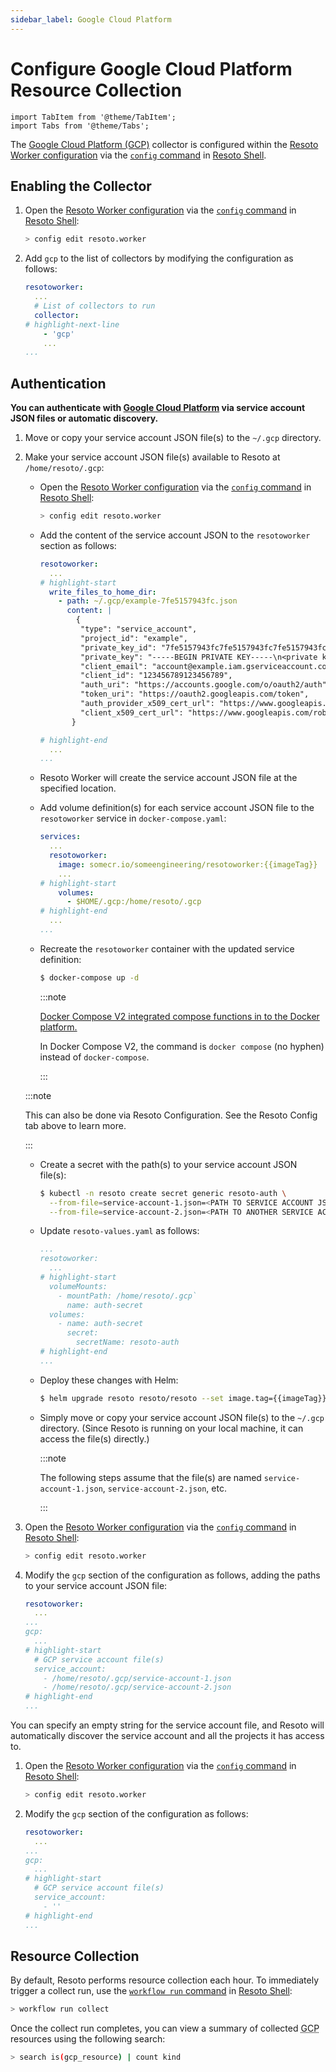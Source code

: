 ```yaml
---
sidebar_label: Google Cloud Platform
---
```


# Configure Google Cloud Platform Resource Collection

```mdx-code-block
import TabItem from '@theme/TabItem';
import Tabs from '@theme/Tabs';
```

The [Google Cloud Platform (GCP)](../../reference/data-models/gcp/index.md) collector is configured within the [Resoto Worker configuration](../../reference/configuration/index.md) via the [`config` command](../../reference/cli/setup-commands/configs/index.md) in [Resoto Shell](../../reference/components/shell.md).

## Enabling the Collector

1. Open the [Resoto Worker configuration](../../reference/configuration/index.md) via the [`config` command](../../reference/cli/setup-commands/configs) in [Resoto Shell](../../reference/components/shell):

   ```bash
   > config edit resoto.worker
   ```

2. Add `gcp` to the list of collectors by modifying the configuration as follows:

   ```yaml title="Resoto Worker configuration"
   resotoworker:
     ...
     # List of collectors to run
     collector:
   # highlight-next-line
       - 'gcp'
       ...
   ...
   ```

## Authentication

**You can authenticate with [Google Cloud Platform](../../reference/data-models/gcp/index.md) via service account JSON files or automatic discovery.**

<Tabs>
<TabItem value="service-account-json-files" label="Service Account JSON Files">

1. Move or copy your service account JSON file(s) to the `~/.gcp` directory.

2. Make your service account JSON file(s) available to Resoto at `/home/resoto/.gcp`:

   <Tabs groupId="install-method">
   <TabItem value="worker-config" label="Resoto Config">

   - Open the [Resoto Worker configuration](../../reference/configuration/index.md) via the [`config` command](../../reference/cli/setup-commands/configs) in [Resoto Shell](../../reference/components/shell):

     ```bash
     > config edit resoto.worker
     ```

   - Add the content of the service account JSON to the `resotoworker` section as follows:

     ```yaml title="Resoto Worker configuration"
     resotoworker:
       ...
     # highlight-start
       write_files_to_home_dir:
         - path: ~/.gcp/example-7fe5157943fc.json
           content: |
             {
              "type": "service_account",
              "project_id": "example",
              "private_key_id": "7fe5157943fc7fe5157943fc7fe5157943fc",
              "private_key": "-----BEGIN PRIVATE KEY-----\n<private key>\n-----END PRIVATE KEY-----\n",
              "client_email": "account@example.iam.gserviceaccount.com",
              "client_id": "123456789123456789",
              "auth_uri": "https://accounts.google.com/o/oauth2/auth",
              "token_uri": "https://oauth2.googleapis.com/token",
              "auth_provider_x509_cert_url": "https://www.googleapis.com/oauth2/v1/certs",
              "client_x509_cert_url": "https://www.googleapis.com/robot/v1/metadata/x509/account%40example.iam.gserviceaccount.com"
            }

     # highlight-end
       ...
     ...
     ```

   - Resoto Worker will create the service account JSON file at the specified location.

   </TabItem>
   <TabItem value="docker" label="Docker">

   - Add volume definition(s) for each service account JSON file to the `resotoworker` service in `docker-compose.yaml`:

     ```yaml title="docker-compose.yaml"
     services:
       ...
       resotoworker:
         image: somecr.io/someengineering/resotoworker:{{imageTag}}
         ...
     # highlight-start
         volumes:
           - $HOME/.gcp:/home/resoto/.gcp
     # highlight-end
       ...
     ...
     ```

   - Recreate the `resotoworker` container with the updated service definition:

     ```bash
     $ docker-compose up -d
     ```

     :::note

     [Docker Compose V2 integrated compose functions in to the Docker platform.](https://docs.docker.com/compose/#compose-v2-and-the-new-docker-compose-command)

     In Docker Compose V2, the command is `docker compose` (no hyphen) instead of `docker-compose`.

     :::

   </TabItem>
   <TabItem value="k8s" label="Kubernetes">

   :::note

   This can also be done via Resoto Configuration. See the Resoto Config tab above to learn more.

   :::

   - Create a secret with the path(s) to your service account JSON file(s):

     ```bash
     $ kubectl -n resoto create secret generic resoto-auth \
       --from-file=service-account-1.json=<PATH TO SERVICE ACCOUNT JSON> \
       --from-file=service-account-2.json=<PATH TO ANOTHER SERVICE ACCOUNT JSON>
     ```

   - Update `resoto-values.yaml` as follows:

     ```yaml title="resoto-values.yaml"
     ...
     resotoworker:
       ...
     # highlight-start
       volumeMounts:
         - mountPath: /home/resoto/.gcp`
           name: auth-secret
       volumes:
         - name: auth-secret
           secret:
             secretName: resoto-auth
     # highlight-end
     ...
     ```

   - Deploy these changes with Helm:

     ```bash
     $ helm upgrade resoto resoto/resoto --set image.tag={{imageTag}} -f resoto-values.yaml
     ```

   </TabItem>
   <TabItem value="pip" label="pip">

   - Simply move or copy your service account JSON file(s) to the `~/.gcp` directory. (Since Resoto is running on your local machine, it can access the file(s) directly.)

     :::note

     The following steps assume that the file(s) are named `service-account-1.json`, `service-account-2.json`, etc.

     :::

   </TabItem>
   </Tabs>

3. Open the [Resoto Worker configuration](../../reference/configuration/index.md) via the [`config` command](../../reference/cli/setup-commands/configs) in [Resoto Shell](../../reference/components/shell):

   ```bash
   > config edit resoto.worker
   ```

4. Modify the `gcp` section of the configuration as follows, adding the paths to your service account JSON file:

   ```yaml title="Resoto Worker configuration"
   resotoworker:
     ...
   ...
   gcp:
     ...
   # highlight-start
     # GCP service account file(s)
     service_account:
       - /home/resoto/.gcp/service-account-1.json
       - /home/resoto/.gcp/service-account-2.json
   # highlight-end
   ...
   ```

</TabItem>
<TabItem value="automatic-discovery" label="Automatic Discovery">

You can specify an empty string for the service account file, and Resoto will automatically discover the service account and all the projects it has access to.

1. Open the [Resoto Worker configuration](../../reference/configuration/index.md) via the [`config` command](../../reference/cli/setup-commands/configs) in [Resoto Shell](../../reference/components/shell):

   ```bash
   > config edit resoto.worker
   ```

2. Modify the `gcp` section of the configuration as follows:

   ```yaml title="Resoto Worker configuration"
   resotoworker:
     ...
   ...
   gcp:
     ...
   # highlight-start
     # GCP service account file(s)
     service_account:
       - ''
   # highlight-end
   ...
   ```

</TabItem>
</Tabs>

## Resource Collection

By default, Resoto performs resource collection each hour. To immediately trigger a collect run, use the [`workflow run` command](../../reference/cli/action-commands/workflows/run.md) in [Resoto Shell](../../reference/components/shell):

```bash
> workflow run collect
```

Once the collect run completes, you can view a summary of collected <abbr title="Google Cloud Platform">GCP</abbr> resources using the following search:

```bash
> search is(gcp_resource) | count kind
```
